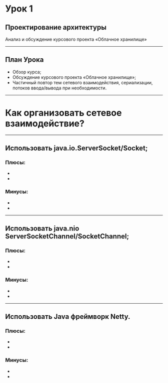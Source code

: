 # Урок 1

## Проектирование архитектуры

Анализ и обсуждение курсового проекта «Облачное хранилище»

---

## План Урока

- Обзор курса;
- Обсуждение курсового проекта «Облачное хранилище»;
- Частичный повтор тем сетевого взаимодействия, сериализации, потоков ввода/вывода при необходимости.

---

# Как организовать сетевое взаимодействие?

---

## Использовать java.io.ServerSocket/Socket;

### Плюсы:

-

-

### Минусы:

-

-

---

## Использовать java.nio ServerSocketChannel/SocketChannel;

### Плюсы:

-

-

### Минусы:

-

-

---

## Использовать Java фреймворк Netty.

### Плюсы:

-

-

### Минусы:

-

-

